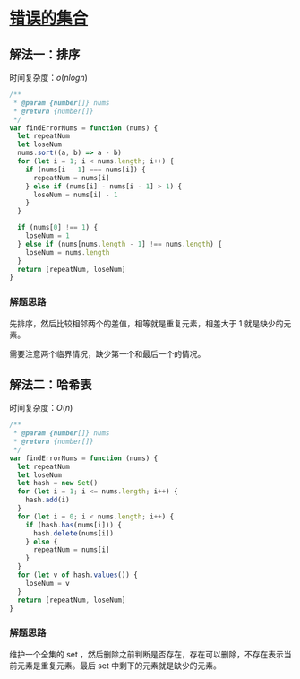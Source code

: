 # [错误的集合](https://leetcode-cn.com/problems/set-mismatch/description/)

## 解法一：排序

时间复杂度：$o(nlogn)$

```javascript
/**
 * @param {number[]} nums
 * @return {number[]}
 */
var findErrorNums = function (nums) {
  let repeatNum
  let loseNum
  nums.sort((a, b) => a - b)
  for (let i = 1; i < nums.length; i++) {
    if (nums[i - 1] === nums[i]) {
      repeatNum = nums[i]
    } else if (nums[i] - nums[i - 1] > 1) {
      loseNum = nums[i] - 1
    }
  }

  if (nums[0] !== 1) {
    loseNum = 1
  } else if (nums[nums.length - 1] !== nums.length) {
    loseNum = nums.length
  }
  return [repeatNum, loseNum]
}
```



### 解题思路

先排序，然后比较相邻两个的差值，相等就是重复元素，相差大于 1 就是缺少的元素。

需要注意两个临界情况，缺少第一个和最后一个的情况。



## 解法二：哈希表

时间复杂度：$O(n)$

```javascript
/**
 * @param {number[]} nums
 * @return {number[]}
 */
var findErrorNums = function (nums) {
  let repeatNum
  let loseNum
  let hash = new Set()
  for (let i = 1; i <= nums.length; i++) {
    hash.add(i)
  }
  for (let i = 0; i < nums.length; i++) {
    if (hash.has(nums[i])) {
      hash.delete(nums[i])
    } else {
      repeatNum = nums[i]
    }
  }
  for (let v of hash.values()) {
    loseNum = v
  }
  return [repeatNum, loseNum]
}
```

### 解题思路

维护一个全集的 set ，然后删除之前判断是否存在，存在可以删除，不存在表示当前元素是重复元素。最后 set 中剩下的元素就是缺少的元素。
